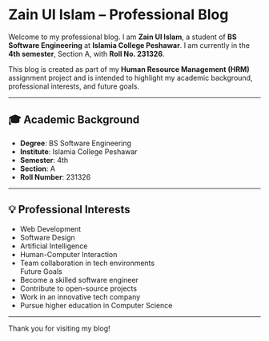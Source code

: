 # Zain Ul Islam – Professional Blog

Welcome to my professional blog. I am **Zain Ul Islam**, a student of **BS Software Engineering** at **Islamia College Peshawar**. I am currently in the **4th semester**, Section A, with **Roll No. 231326**.

This blog is created as part of my **Human Resource Management (HRM)** assignment project and is intended to highlight my academic background, professional interests, and future goals.

---

## 🎓 Academic Background

- **Degree**: BS Software Engineering  
- **Institute**: Islamia College Peshawar  
- **Semester**: 4th  
- **Section**: A  
- **Roll Number**: 231326  

---

## 💡 Professional Interests

- Web Development  
- Software Design  
- Artificial Intelligence  
- Human-Computer Interaction  
- Team collaboration in tech environments  
Future Goals
- Become a skilled software engineer  
- Contribute to open-source projects  
- Work in an innovative tech company  
- Pursue higher education in Computer Science  

---

Thank you for visiting my blog!
